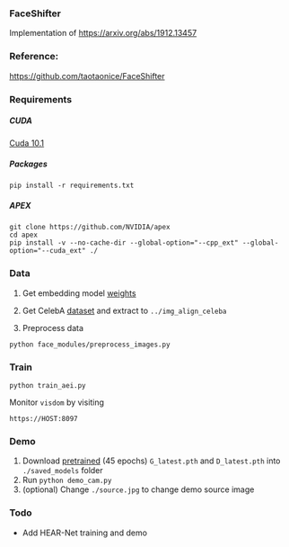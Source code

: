 ### FaceShifter
Implementation of https://arxiv.org/abs/1912.13457

### Reference:

https://github.com/taotaonice/FaceShifter


### Requirements

##### CUDA
[Cuda 10.1](https://medium.com/@exesse/cuda-10-1-installation-on-ubuntu-18-04-lts-d04f89287130)

##### Packages
`pip install -r requirements.txt`

##### APEX
```
git clone https://github.com/NVIDIA/apex
cd apex
pip install -v --no-cache-dir --global-option="--cpp_ext" --global-option="--cuda_ext" ./
```

### Data
1. Get embedding model [weights](https://www.dropbox.com/s/kzo52d9neybjxsb/model_ir_se50.pth?dl=0)

2. Get CelebA [dataset](https://drive.google.com/open?id=0B7EVK8r0v71pZjFTYXZWM3FlRnM
) and extract to `../img_align_celeba`

3. Preprocess data
```
python face_modules/preprocess_images.py
```

### Train
`python train_aei.py`

Monitor `visdom` by visiting
```
https://HOST:8097
```

### Demo
1. Download [pretrained](https://drive.google.com/open?id=1sEalAgQKJKFHx-amY1eeIt-F97VLIQ4j) (45 epochs) `G_latest.pth` and `D_latest.pth` into `./saved_models` folder
2. Run `python demo_cam.py`
3. (optional) Change `./source.jpg` to change demo source image

### Todo
- Add HEAR-Net training and demo

